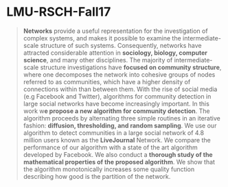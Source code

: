 # LMU-RSCH-Fall17

>  **Networks** provide a useful representation for the investigation of complex systems, and makes it possible to examine the intermediate-scale structure of such systems. Consequently, networks have attracted considerable attention in **sociology, biology, computer science**, and many other disciplines. The majority of intermediate-scale structure investigations have **focused on community structure**, where one decomposes the network into cohesive groups of nodes referred to as communities, which have a higher density of connections within than between them. With the rise of social media (e.g Facebook and Twitter), algorithms for community detection in large social networks have become increasingly important. In this work w**e propose a new algorithm for community detection**. The algorithm proceeds by alternating three simple routines in an iterative fashion: **diffusion, thresholding, and random sampling**. We use our algorithm to detect communities in a large social network of 4.8 million users known as the **LiveJournal** Network. We compare the performance of our algorithm with a state of the art algorithm developed by Facebook. We also conduct a **thorough study of the mathematical properties of the proposed algorithm**. We show that the algorithm monotonically increases some quality function describing how good is the partition of the network.
